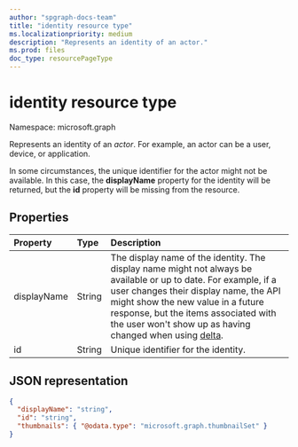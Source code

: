 ```yaml
---
author: "spgraph-docs-team"
title: "identity resource type"
ms.localizationpriority: medium
description: "Represents an identity of an actor."
ms.prod: files
doc_type: resourcePageType
---
```


# identity resource type

Namespace: microsoft.graph

Represents an identity of an _actor_. For example, an actor can be a user, device, or application.

In some circumstances, the unique identifier for the actor might not be available.
In this case, the **displayName** property for the identity will be returned, but the **id** property will be missing from the resource.

## Properties

| Property    | Type   | Description                                                                                                                                                                                                                                                                                                           |
|:------------|:-------|:----------------------------------------------------------------------------------------------------------------------------------------------------------------------------------------------------------------------------------------------------------------------------------------------------------------------|
| displayName | String | The display name of the identity. The display name might not always be available or up to date. For example, if a user changes their display name, the API might show the new value in a future response, but the items associated with the user won't show up as having changed when using [delta](../api/driveitem-delta.md).     |
| id          | String | Unique identifier for the identity.                                                                                                                                                                                                                                                                                   |

## JSON representation

<!-- { "blockType": "resource", "@odata.type": "microsoft.graph.identity",
  "openType": true,
 "optionalProperties": ["displayName", "thumbnails"] } -->
```json
{
  "displayName": "string",
  "id": "string",
  "thumbnails": { "@odata.type": "microsoft.graph.thumbnailSet" }
}
```

<!-- uuid: 8fcb5dbc-d5aa-4681-8e31-b001d5168d79
2015-10-25 14:57:30 UTC -->
<!-- {
  "type": "#page.annotation",
  "description": "Identity contains information about an app, user, or group.",
  "keywords": "identity,owner,modifier,app,user,group",
  "section": "documentation",
  "tocPath": "Resources/Identity"

} -->

